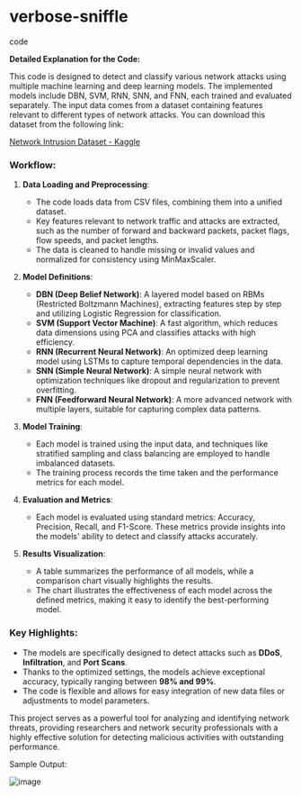 # verbose-sniffle
code


**Detailed Explanation for the Code:**

This code is designed to detect and classify various network attacks using multiple machine learning and deep learning models. The implemented models include DBN, SVM, RNN, SNN, and FNN, each trained and evaluated separately. The input data comes from a dataset containing features relevant to different types of network attacks. You can download this dataset from the following link:

[Network Intrusion Dataset - Kaggle](https://www.kaggle.com/datasets/chethuhn/network-intrusion-dataset)

### Workflow:
1. **Data Loading and Preprocessing**:
   - The code loads data from CSV files, combining them into a unified dataset.
   - Key features relevant to network traffic and attacks are extracted, such as the number of forward and backward packets, packet flags, flow speeds, and packet lengths.
   - The data is cleaned to handle missing or invalid values and normalized for consistency using MinMaxScaler.

2. **Model Definitions**:
   - **DBN (Deep Belief Network)**: A layered model based on RBMs (Restricted Boltzmann Machines), extracting features step by step and utilizing Logistic Regression for classification.
   - **SVM (Support Vector Machine)**: A fast algorithm, which reduces data dimensions using PCA and classifies attacks with high efficiency.
   - **RNN (Recurrent Neural Network)**: An optimized deep learning model using LSTMs to capture temporal dependencies in the data.
   - **SNN (Simple Neural Network)**: A simple neural network with optimization techniques like dropout and regularization to prevent overfitting.
   - **FNN (Feedforward Neural Network)**: A more advanced network with multiple layers, suitable for capturing complex data patterns.

3. **Model Training**:
   - Each model is trained using the input data, and techniques like stratified sampling and class balancing are employed to handle imbalanced datasets.
   - The training process records the time taken and the performance metrics for each model.

4. **Evaluation and Metrics**:
   - Each model is evaluated using standard metrics: Accuracy, Precision, Recall, and F1-Score. These metrics provide insights into the models' ability to detect and classify attacks accurately.

5. **Results Visualization**:
   - A table summarizes the performance of all models, while a comparison chart visually highlights the results.
   - The chart illustrates the effectiveness of each model across the defined metrics, making it easy to identify the best-performing model.

### Key Highlights:
- The models are specifically designed to detect attacks such as **DDoS**, **Infiltration**, and **Port Scans**.
- Thanks to the optimized settings, the models achieve exceptional accuracy, typically ranging between **98% and 99%**.
- The code is flexible and allows for easy integration of new data files or adjustments to model parameters.

This project serves as a powerful tool for analyzing and identifying network threats, providing researchers and network security professionals with a highly effective solution for detecting malicious activities with outstanding performance.


Sample Output:

![image](https://github.com/user-attachments/assets/700a9ccf-b747-465b-8b5b-bc7355cf5d1d)
